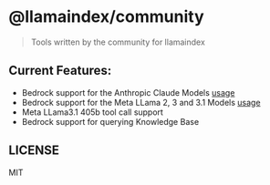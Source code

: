 # @llamaindex/community

> Tools written by the community for llamaindex

## Current Features:

- Bedrock support for the Anthropic Claude Models [usage](https://ts.llamaindex.ai/modules/llms/available_llms/bedrock)
- Bedrock support for the Meta LLama 2, 3 and 3.1 Models [usage](https://ts.llamaindex.ai/modules/llms/available_llms/bedrock)
- Meta LLama3.1 405b tool call support
- Bedrock support for querying Knowledge Base

## LICENSE

MIT
